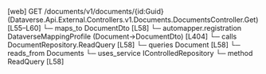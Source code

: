 [web] GET /documents/v1/documents/{id:Guid}  (Dataverse.Api.External.Controllers.v1.Documents.DocumentsController.Get)  [L55–L60]
  └─ maps_to DocumentDto [L58]
    └─ automapper.registration DataverseMappingProfile (Document->DocumentDto) [L404]
  └─ calls DocumentRepository.ReadQuery [L58]
  └─ queries Document [L58]
    └─ reads_from Documents
  └─ uses_service IControlledRepository<Document>
    └─ method ReadQuery [L58]

